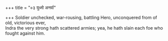 +++
title = "०३ युध्मो अनर्वा"

+++
Soldier unchecked, war-rousing, battling Hero, unconquered from of old, victorious ever,  
     Indra the very strong hath scattered armies; yea, he hath slain each foe who fought against him.